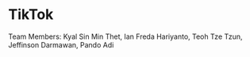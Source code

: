 # TikTok

Team Members: Kyal Sin Min Thet, Ian Freda Hariyanto, Teoh Tze Tzun, Jeffinson Darmawan, Pando Adi
